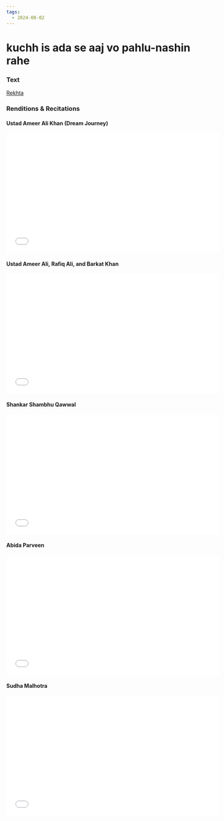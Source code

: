 ```yaml
---
tags:
  - 2024-08-02
---
```

# kuchh is ada se aaj vo pahlu-nashin rahe

### Text
[Rekhta](https://www.rekhta.org/ghazals/kuchh-is-adaa-se-aaj-vo-pahluu-nashiin-rahe-jigar-moradabadi-ghazals?lang=ur)

### Renditions & Recitations

#### Ustad Ameer Ali Khan (Dream Journey)

<iframe width="560" height="315" src="[https://www.youtube.com/embed/CKZhSNJn9vA](https://bwn5ry6ab.cc.rs6.net/tn.jsp?f=001R-lxNkuJ9k8jWFMD65P45zor-AKnFJ35f3lBVfI7Bojh5F5pZ7mwaNn8C9H5_BtRiUNM_X1TTaADcyeUMxVXeYgpp6dA0HB5YCQKay9oUmHuQNKBj1N6DJa5RRbXdV_1fJGdatsGfbAU2LOnuNHZvZHofEtHG341vTRxZLGCtCNTDRhCGgvEHA==&c=8_jsr9cry36ud3hqKDth6OzCtuKLHUE6Hdg4DeWNT-TctmNoIG8YRA==&ch=mr71FNRc8lkXMyJdVxDHkYKL5M8oEK_vZmSx3RIDJRlbEYqf17_5zg==)" title="YouTube video player" frameborder="0" allow="accelerometer; autoplay; clipboard-write; encrypted-media; gyroscope; picture-in-picture" allowfullscreen></iframe>

#### Ustad Ameer Ali, Rafiq Ali, and Barkat Khan

<iframe width="560" height="315" src="[https://www.youtube.com/embed/9WtfOBgGi8c](https://bwn5ry6ab.cc.rs6.net/tn.jsp?f=001R-lxNkuJ9k8jWFMD65P45zor-AKnFJ35f3lBVfI7Bojh5F5pZ7mwaNn8C9H5_BtRJfrsr8EAYP63artYs7OeXDiqSNeMpHTYHa5XywuNqx6-nuOG-wUxOxpvGBf7IesI5nZI_iftjesuqfK5sCcVfPE2q2KLgY_dTyD4ij0c2E_2EZEUEXyfSQ==&c=8_jsr9cry36ud3hqKDth6OzCtuKLHUE6Hdg4DeWNT-TctmNoIG8YRA==&ch=mr71FNRc8lkXMyJdVxDHkYKL5M8oEK_vZmSx3RIDJRlbEYqf17_5zg==)" title="YouTube video player" frameborder="0" allow="accelerometer; autoplay; clipboard-write; encrypted-media; gyroscope; picture-in-picture" allowfullscreen></iframe>

#### Shankar Shambhu Qawwal

<iframe width="560" height="315" src="[https://www.youtube.com/embed/kznOGu-nuwE](https://bwn5ry6ab.cc.rs6.net/tn.jsp?f=001R-lxNkuJ9k8jWFMD65P45zor-AKnFJ35f3lBVfI7Bojh5F5pZ7mwaNn8C9H5_BtRrk06H2EgygwbbQeXT6zlskjS-NNf8DUK58ADQaXsj_KlqdFgOjr5zqtxZ46DBZmrj329tY7HqxbkFZVND0uWOf4K5EVDVsKJhsvysVaIFdC8y8-PFDS7gQ==&c=8_jsr9cry36ud3hqKDth6OzCtuKLHUE6Hdg4DeWNT-TctmNoIG8YRA==&ch=mr71FNRc8lkXMyJdVxDHkYKL5M8oEK_vZmSx3RIDJRlbEYqf17_5zg==)" title="YouTube video player" frameborder="0" allow="accelerometer; autoplay; clipboard-write; encrypted-media; gyroscope; picture-in-picture" allowfullscreen></iframe>

#### Abida Parveen

<iframe width="560" height="315" src="[https://www.youtube.com/embed/SugUhKJGdBU](https://bwn5ry6ab.cc.rs6.net/tn.jsp?f=001R-lxNkuJ9k8jWFMD65P45zor-AKnFJ35f3lBVfI7Bojh5F5pZ7mwaNn8C9H5_BtRiP1rB1idCrqdN5XZEHhTlumXLyxxId8S3tTNnaEBt0wHkdNxYeLt3y8PJe8C3NcO0ZK1VQvarHh_jCKS1vOUZWNyrDB3d3TAdxQTgf3XzER_p_H0HFvU2w==&c=8_jsr9cry36ud3hqKDth6OzCtuKLHUE6Hdg4DeWNT-TctmNoIG8YRA==&ch=mr71FNRc8lkXMyJdVxDHkYKL5M8oEK_vZmSx3RIDJRlbEYqf17_5zg==)" title="YouTube video player" frameborder="0" allow="accelerometer; autoplay; clipboard-write; encrypted-media; gyroscope; picture-in-picture" allowfullscreen></iframe>

#### Sudha Malhotra

<iframe width="560" height="315" src="[https://www.youtube.com/embed/m\_6ClhiYXZk](https://bwn5ry6ab.cc.rs6.net/tn.jsp?f=001R-lxNkuJ9k8jWFMD65P45zor-AKnFJ35f3lBVfI7Bojh5F5pZ7mwaNn8C9H5_BtR-_kyi1C3RvW0igu0smwMu5oG5QAlQtmcp3l5BnapgFUkIlIKIJul4M77yF5LJElWx25vrMzOmJmyMfvagjIlMlskWe0Ozu_GmF9hML7xEVi_3gw6S5OByA==&c=8_jsr9cry36ud3hqKDth6OzCtuKLHUE6Hdg4DeWNT-TctmNoIG8YRA==&ch=mr71FNRc8lkXMyJdVxDHkYKL5M8oEK_vZmSx3RIDJRlbEYqf17_5zg==)" title="YouTube video player" frameborder="0" allow="accelerometer; autoplay; clipboard-write; encrypted-media; gyroscope; picture-in-picture" allowfullscreen></iframe>


